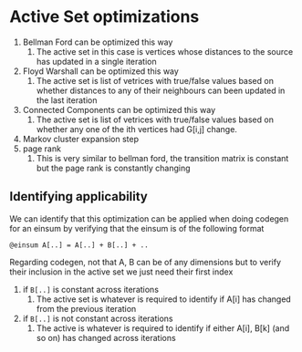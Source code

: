 # Active Set optimizations

1. Bellman Ford can be optimized this way
   1. The active set in this case is vertices whose distances to the source has updated in a single iteration
2. Floyd Warshall can be optimized this way
   1. The active set is list of vetrices with true/false values based on whether distances to any of their neighbours can been updated in the last iteration
3. Connected Components can be optimized this way
   1. The active set is list of vetrices with true/false values based on whether any one of the ith vertices had G[i,j] change.
4. Markov cluster expansion step
5. page rank
   1. This is very similar to bellman ford, the transition matrix is constant but the page rank is constantly changing

## Identifying applicability

We can identify that this optimization can be applied when doing codegen for an einsum by verifying that the einsum is of the following format
```
@einsum A[..] = A[..] + B[..] + ..
```

Regarding codegen, not that A, B can be of any dimensions but to verify their inclusion in the active set we just need their first index
1. if `B[..]` is constant across iterations
   1. The active set is whatever is required to identify if A[i] has changed from the previous iteration
2. if `B[..]` is not constant across iterations
   1. The active is whatever is required to identify if either A[i], B[k] (and so on) has changed across iterations